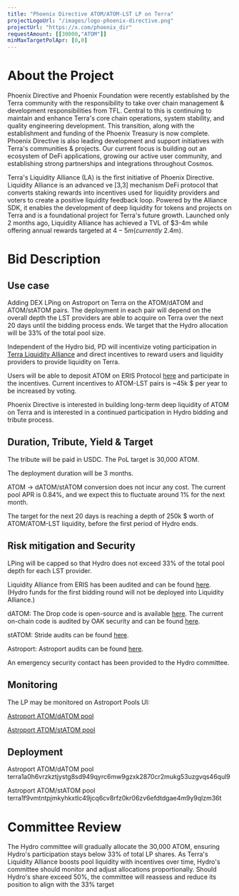 ```yaml
---
title: "Phoenix Directive ATOM/ATOM-LST LP on Terra"
projectLogoUrl: "/images/logo-phoenix-directive.png"
projectUrl: "https://x.com/phoenix_dir"
requestAmount: [[30000,"ATOM"]]
minMaxTargetPolApr: [0,0]
---
```


# About the Project

Phoenix Directive and Phoenix Foundation were recently established by the Terra community with the responsibility to take over chain management & development responsibilities from TFL. Central to this is continuing to maintain and enhance Terra's core chain operations, system stability, and quality engineering development. This transition, along with the establishment and funding of the Phoenix Treasury is now complete. Phoenix Directive is also leading development and support initiatives with Terra's communities & projects. Our current focus is  building out an ecosystem of DeFi applications, growing our active user community, and establishing strong partnerships and integrations throughout Cosmos.

 Terra's Liquidity Alliance (LA) is the first initiative of Phoenix Directive. Liquidity Alliance is an advanced ve [3,3] mechanism DeFi protocol that converts staking rewards into incentives used for liquidity providers and voters to create a positive liquidity feedback loop. Powered by the Alliance SDK, it enables the development of deep liquidity for tokens and projects on Terra and is a foundational project for Terra's future growth. Launched only  2 months ago, Liquidity Alliance has achieved a TVL of $3-4m while offering annual rewards targeted at $4-5m (currently ~$2.4m). 

# Bid Description

## Use case

Adding DEX LPing on Astroport on Terra on the ATOM/dATOM and ATOM/stATOM pairs.
The deployment in each pair will depend on the overall depth the LST providers are able to acquire on Terra over the next 20 days until the bidding process ends.
We target that the Hydro allocation will be 33% of the total pool size.

Independent of the Hydro bid, PD will incentivize voting participation in [Terra Liquidity Alliance](https://docs.erisprotocol.com/products/liquidity-hub/)
and direct incentives to reward users and liquidity providers to provide liquidity on Terra.

Users will be able to deposit ATOM on ERIS Protocol [here](https://www.erisprotocol.com/terra/liquidity-hub?tab=liquidity) and participate in the incentives.
Current incentives to ATOM-LST pairs is ~45k $ per year to be increased by voting.

Phoenix Directive is interested in building long-term deep liquidity of ATOM on Terra and is interested in a continued participation in Hydro bidding and tribute process.

## Duration, Tribute, Yield & Target

The tribute will be paid in USDC.
The PoL target is 30,000 ATOM.

The deployment duration will be 3 months.

ATOM -> dATOM/stATOM conversion does not incur any cost.
The current pool APR is 0.84%, and we expect this to fluctuate around 1% for the next month.

The target for the next 20 days is reaching a depth of 250k $ worth of ATOM/ATOM-LST liquidity, before the first period of Hydro ends.

## Risk mitigation and Security

LPing will be capped so that Hydro does not exceed 33% of the total pool depth for each LST provider.

Liquidity Alliance from ERIS has been audited and can be found [here](https://github.com/SCV-Security/PublicReports/blob/main/Eris%20Protocol/ERIS%20-%20Contracts%20ve3%20-%20Audit%20Report%20v1.0.pdf).
(Hydro funds for the first bidding round will not be deployed into Liquidity Alliance.)

dATOM: The Drop code is open-source and is available [here](https://github.com/hadronlabs-org/drop-contracts).
The current on-chain code is audited by OAK security and can be found [here](https://github.com/oak-security/audit-reports/tree/main/Drop).

stATOM: Stride audits can be found [here](https://github.com/Stride-Labs/audits).

Astroport: Astroport audits can be found [here](https://docs.astroport.fi/docs/overview/security/audits).

An emergency security contact has been provided to the Hydro committee.

## Monitoring

The LP may be monitored on Astroport Pools UI:

[Astroport ATOM/dATOM pool](https://app.astroport.fi/pools/terra1a0h6vrzkztjystg8sd949qyrc6mw9gzxk2870cr2mukg53uzgvqs46qul9)

[Astroport ATOM/stATOM pool](https://app.astroport.fi/pools/terra1f9vmtntpjmkyhkxtlc49jcq6cv8rfz0kr06zv6efdtdgae4m9y9qlzm36t)

## Deployment

Astroport ATOM/dATOM pool
terra1a0h6vrzkztjystg8sd949qyrc6mw9gzxk2870cr2mukg53uzgvqs46qul9

Astroport ATOM/stATOM pool
terra1f9vmtntpjmkyhkxtlc49jcq6cv8rfz0kr06zv6efdtdgae4m9y9qlzm36t

# Committee Review

The Hydro committee will gradually allocate the 30,000 ATOM, ensuring Hydro's participation stays below 33% of total LP shares. As Terra's Liquidity Alliance boosts pool liquidity with incentives over time, Hydro's committee should monitor and adjust allocations proportionally. Should Hydro's share exceed 50%, the committee will reassess and reduce its position to align with the 33% target

